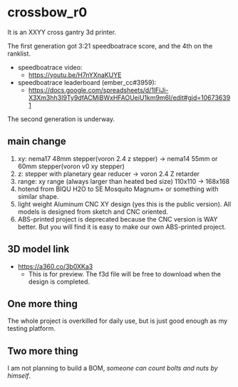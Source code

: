 # crossbow_r0
It is an XXYY cross gantry 3d printer.

The first generation got 3:21 speedboatrace score, and the 4th on the ranklist.

* speedboatrace video: 
  * https://youtu.be/H7nYXnaKUYE
* speedboatrace leaderboard (ember_cc#3959):
  * https://docs.google.com/spreadsheets/d/1lFiJi-X3Xm3hh3I9Ty9dfACMiBWxHFAOUeiU1km9m6I/edit#gid=106736391

The second generation is underway.

## main change
1. xy: nema17 48mm stepper(voron 2.4 z stepper) -> nema14 55mm or 60mm stepper(voron v0 xy stepper)
2. z: stepper with planetary gear reducer -> voron 2.4 Z retarder
3. range: xy range (always larger than heated bed size) 110x110 -> 168x168
4. hotend from BIQU H2O to SE Mosquito Magnum+ or something with similar shape.
5. light weight Aluminum CNC XY design (yes this is the public version). All models is designed from sketch and CNC oriented.
6. ABS-printed project is deprecated because the CNC version is WAY better. But you will find it is easy to make our own ABS-printed project.


## 3D model link
* https://a360.co/3b0XKa3
  * This is for preview. The f3d file will be free to download when the design is completed.

## One more thing
The whole project is overkilled for daily use, but is just good enough as my testing platform.

## Two more thing
I am not planning to build a BOM, *someone can count bolts and nuts by himself*.
